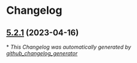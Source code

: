 # Changelog

## [5.2.1](https://github.com/lonegunmanb/terraform-azurerm-compute/tree/5.2.1) (2023-04-16)



\* *This Changelog was automatically generated by [github_changelog_generator](https://github.com/github-changelog-generator/github-changelog-generator)*
